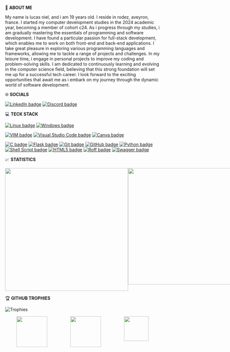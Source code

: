 📝 **ABOUT ME**

My name is lucas niel, and i am 19 years old. I reside in rodez, aveyron, france.
I started my computer development studies in the 2024 academic year, becoming a member of cohort c24.
As i progress through my studies, i am gradually mastering the essentials of programming and software development.
I have found a particular passion for full-stack development, which enables me to work on both front-end and back-end applications.
I take great pleasure in exploring various programming languages and frameworks, allowing me to tackle a range of projects and challenges.
In my leisure time, i engage in personal projects to improve my coding and problem-solving skills.
I am dedicated to continuously learning and evolving in the computer science field, believing that this strong foundation will set me up for a successful tech career.
I look forward to the exciting opportunities that await me as i embark on my journey through the dynamic world of software development.

🌐 **SOCIALS**

[![LinkedIn badge](https://img.shields.io/badge/-LinkedIn-0077B5?style=flat&logo=linkedin&logoColor=white)](https://www.linkedin.com)
[![Discord badge](https://img.shields.io/badge/-Discord-7289DA?style=flat&logo=discord&logoColor=white)](https://discord.com)


💻 **TECK STACK**

[![Linux badge](https://img.shields.io/badge/-Linux-FCC624?style=flat&logo=linux&logoColor=white)](https://www.linux.org)
[![Windows badge](https://img.shields.io/badge/-Windows-0078D6?style=flat&logo=windows&logoColor=white)](https://www.microsoft.com/windows)

[![VIM badge](https://img.shields.io/badge/-VIM-199f00?style=flat&logo=vim&logoColor=white)](https://www.vim.org)
[![Visual Studio Code badge](https://img.shields.io/badge/-Visual%20Studio%20Code-007ACC?style=flat&logo=visualstudiocode&logoColor=white)](https://code.visualstudio.com)
[![Canva badge](https://img.shields.io/badge/-Canva-00C4CC?style=flat&logo=canva&logoColor=white)](https://www.canva.com/)

[![C badge](https://img.shields.io/badge/-C-00599C?style=flat&logo=c&logoColor=white)](https://en.wikipedia.org/wiki/C_(programming_language))
[![Flask badge](https://img.shields.io/badge/-Flask-000000?style=flat&logo=flask&logoColor=white)](https://flask.palletsprojects.com/)
[![Git badge](https://img.shields.io/badge/-Git-F05032?style=flat&logo=git&logoColor=white)](https://git-scm.com)
[![GitHub badge](https://img.shields.io/badge/-GitHub-181717?style=flat&logo=github&logoColor=white)](https://github.com)
[![Python badge](https://img.shields.io/badge/-Python-3776AB?style=flat&logo=python&logoColor=white)](https://www.python.org)
[![Shell Script badge](https://img.shields.io/badge/-Shell%20Script-4EAA25?style=flat&logo=gnu-bash&logoColor=white)](https://www.gnu.org/software/bash/)
[![HTML5 badge](https://img.shields.io/badge/-HTML5-E34F26?style=flat&logo=html5&logoColor=white)](https://www.w3schools.com/html/)
[![Roff badge](https://img.shields.io/badge/-Roff-F5F5F0?style=flat&logo=roff&logoColor=white)](https://www.gnu.org/software/groff/)
[![Swagger badge](https://img.shields.io/badge/-Swagger-85EA2D?style=flat&logo=swagger&logoColor=white)](https://swagger.io/)

📈 **STATISTICS**

<div style="display: flex; justify-content: space-around;">

  <!-- GitHub Streak -->
  <img src="https://github-readme-streak-stats.herokuapp.com/?user=HSHKZ&theme=dark" width="400">

  <!-- GitHub Stats -->
  <img src="https://github-readme-stats.vercel.app/api?username=HSHKZ&show_icons=true&theme=dark" width="379">

  <!-- Top Langs -->
  <img src="https://github-readme-stats.vercel.app/api/top-langs/?username=HSHKZ&layout=compact&theme=dark&count_private=true" width="400">

</div>


🏆 **GITHUB TROPHIES**

![Trophies](https://github-profile-trophy.vercel.app/?username=HSHKZ&theme=radical&no-frame=true&row=1&column=4&margin-w=15&margin-h=15)

<div style="display: flex; justify-content: space-around;">

  <!-- Profile Views -->
  <img src="https://profile-views.counter.dev/github/HSHKZ?style=social&logo=github&label=Profile-Viewers" width="100">

  <!-- Followers -->
  <img src="https://img.shields.io/github/followers/HSHKZ?style=social&logo=github&label=Followers" width="100">

  <!-- Stars -->
  <img src="https://img.shields.io/github/stars/HSHKZ?style=social&logo=github&label=Stars" width="80">

